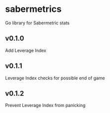 # sabermetrics

Go library for Sabermetric stats

## v0.1.0

Add Leverage Index

## v0.1.1

Leverage Index checks for possible end of game

## v0.1.2

Prevent Leverage Index from panicking

